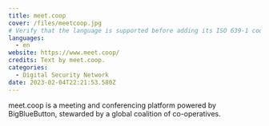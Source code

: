 ```yaml
---
title: meet.coop
cover: /files/meetcoop.jpg
# Verify that the language is supported before adding its ISO 639-1 code here. without the country code, i.e. ms instead of ms_MY.
languages:
  - en
website: https://www.meet.coop/
credits: Text by meet.coop.
categories:
  - Digital Security Network
date: 2023-02-04T22:21:53.580Z
---
```

meet.coop is a meeting and conferencing platform powered by BigBlueButton, stewarded by a global coalition of co-operatives.